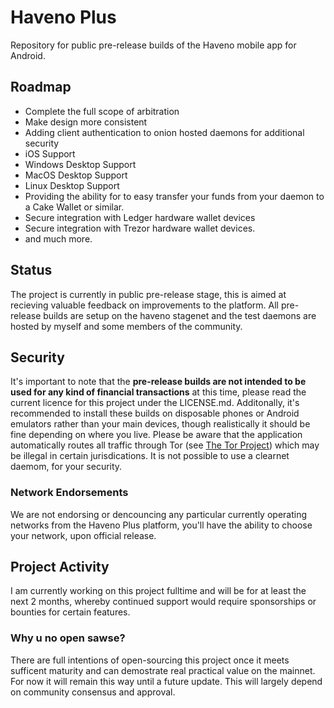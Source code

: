 # Haveno Plus
Repository for public pre-release builds of the Haveno mobile app for Android.

## Roadmap
- Complete the full scope of arbitration
- Make design more consistent
- Adding client authentication to onion hosted daemons for additional security
- iOS Support
- Windows Desktop Support
- MacOS Desktop Support
- Linux Desktop Support
- Providing the ability for to easy transfer your funds from your daemon to a Cake Wallet or similar.
- Secure integration with Ledger hardware wallet devices
- Secure integration with Trezor hardware wallet devices.
- and much more.

## Status
The project is currently in public pre-release stage, this is aimed at recieving valuable feedback on improvements to the platform. All pre-release builds are setup on the haveno stagenet and the test daemons are hosted by myself and some members of the community.

## Security
It's important to note that the **pre-release builds are not intended to be used for any kind of financial transactions** at this time, please read the current licence for this project under the LICENSE.md. Additonally, it's recommended to install these builds on disposable phones or Android emulators rather than your main devices, though realistically it should be fine depending on where you live. Please be aware that the application automatically routes all traffic through Tor (see [The Tor Project](https://thetorproject.org)) which may be illegal in certain jurisdications. It is not possible to use a clearnet daemom, for your security.

### Network Endorsements
We are not endorsing or dencouncing any particular currently operating networks from the Haveno Plus platform, you'll have the ability to choose your network, upon official release.

## Project Activity
I am currently working on this project fulltime and will be for at least the next 2 months, whereby continued support would require sponsorships or bounties for certain features.

### Why u no open sawse?
There are full intentions of open-sourcing this project once it meets sufficent maturity and can demostrate real practical value on the mainnet. For now it will remain this way until a future update. This will largely depend on community consensus and approval.
